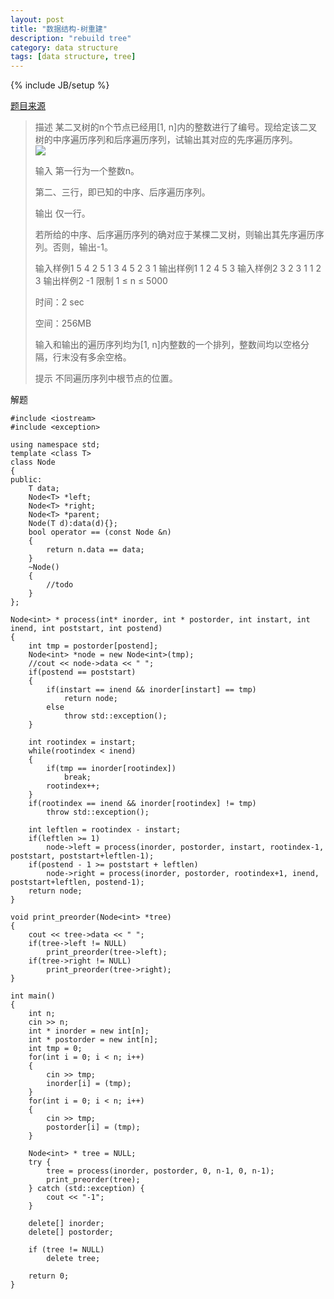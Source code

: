 ```yaml
---
layout: post
title: "数据结构-树重建"
description: "rebuild tree"
category: data structure
tags: [data structure, tree]
---
```

{% include JB/setup %}


[题目来源](http://dsa.cs.tsinghua.edu.cn/oj/problem.shtml?id=77)

> 描述
> 某二叉树的n个节点已经用[1, n]内的整数进行了编号。现给定该二叉树的中序遍历序列和后序遍历序列，试输出其对应的先序遍历序列。   
> ![](http://dsa.cs.tsinghua.edu.cn/oj/attachment/c6ed/c6edfc3788521a2516e0f446ddd9dd74919524e0.png)
> 
> 输入
> 第一行为一个整数n。
> 
> 第二、三行，即已知的中序、后序遍历序列。
> 
> 输出
> 仅一行。
> 
> 若所给的中序、后序遍历序列的确对应于某棵二叉树，则输出其先序遍历序列。否则，输出-1。
> 
> 输入样例1
> 5
> 4 2 5 1 3
> 4 5 2 3 1
> 输出样例1
> 1 2 4 5 3
> 输入样例2
> 3
> 2 3 1
> 1 2 3
> 输出样例2
> -1
> 限制
> 1 ≤ n ≤ 5000
> 
> 时间：2 sec
> 
> 空间：256MB
> 
> 输入和输出的遍历序列均为[1, n]内整数的一个排列，整数间均以空格分隔，行末没有多余空格。
> 
> 提示
> 不同遍历序列中根节点的位置。

解题

    #include <iostream>
    #include <exception>

    using namespace std;
    template <class T>
    class Node
    {
    public:
        T data;
        Node<T> *left;
        Node<T> *right;
        Node<T> *parent;
        Node(T d):data(d){};
        bool operator == (const Node &n)
        {
            return n.data == data;
        }
        ~Node()
        {
            //todo
        }
    };

    Node<int> * process(int* inorder, int * postorder, int instart, int inend, int poststart, int postend)
    {
        int tmp = postorder[postend];
        Node<int> *node = new Node<int>(tmp);
        //cout << node->data << " ";
        if(postend == poststart)
        {
            if(instart == inend && inorder[instart] == tmp)
                return node;
            else
                throw std::exception();
        }
        
        int rootindex = instart;
        while(rootindex < inend)
        {
            if(tmp == inorder[rootindex])
                break;
            rootindex++;
        }
        if(rootindex == inend && inorder[rootindex] != tmp)
            throw std::exception();
        
        int leftlen = rootindex - instart;
        if(leftlen >= 1)
            node->left = process(inorder, postorder, instart, rootindex-1, poststart, poststart+leftlen-1);
        if(postend - 1 >= poststart + leftlen)
            node->right = process(inorder, postorder, rootindex+1, inend, poststart+leftlen, postend-1);
        return node;
    }

    void print_preorder(Node<int> *tree)
    {
        cout << tree->data << " ";
        if(tree->left != NULL)
            print_preorder(tree->left);
        if(tree->right != NULL)
            print_preorder(tree->right);
    }

    int main()
    {
        int n;
        cin >> n;
        int * inorder = new int[n];
        int * postorder = new int[n];
        int tmp = 0;
        for(int i = 0; i < n; i++)
        {
            cin >> tmp;
            inorder[i] = (tmp);
        }
        for(int i = 0; i < n; i++)
        {
            cin >> tmp;
            postorder[i] = (tmp);
        }
        
        Node<int> * tree = NULL;
        try {
            tree = process(inorder, postorder, 0, n-1, 0, n-1);
            print_preorder(tree);
        } catch (std::exception) {
            cout << "-1";
        }
        
        delete[] inorder;
        delete[] postorder;
        
        if (tree != NULL)
            delete tree;
        
        return 0;
    }
